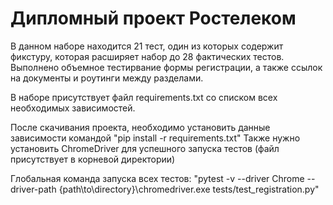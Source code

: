 # Дипломный проект Ростелеком

В данном наборе находится 21 тест, один из которых содержит фикстуру, которая расширяет набор до 28 фактических тестов.
Выполнено объемное тестирвание формы регистрации, а также ссылок на документы и роутинги между разделами.

В наборе присутствует файл requirements.txt со списком всех необходимых зависимостей.

После скачивания проекта, необходимо установить данные зависимости командой "pip install -r requirements.txt"
Также нужно установить ChromeDriver для успешного запуска тестов (файл присутствует в корневой директории)

Глобальная команда запуска всех тестов: "pytest -v --driver Chrome --driver-path {path\to\directory}\chromedriver.exe tests/test_registration.py"
